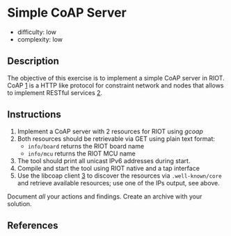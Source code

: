# Simple CoAP Server

- difficulty: low
- complexity: low

## Description

The objective of this exercise is to implement a simple CoAP server in RIOT.
CoAP [1] is a HTTP like protocol for constraint network and nodes that allows
to implement RESTful services [2].

## Instructions

1. Implement a CoAP server with 2 resources for RIOT using _gcoap_
2. Both resources should be retrievable via GET using plain text format:
    - `info/board` returns the RIOT board name
    - `info/mcu` returns the RIOT MCU name
3. The tool should print all unicast IPv6 addresses during start.
4. Compile and start the tool using RIOT native and a tap interface
5. Use the libcoap client [3] to discover the resources via `.well-known/core`
   and retrieve available resources; use one of the IPs output, see above.

Document _all_ your actions and findings. Create an archive with your solution.

## References

[1]: http://coap.technology/
[2]: https://en.wikipedia.org/wiki/Representational_state_transfer
[3]: https://libcoap.net/
